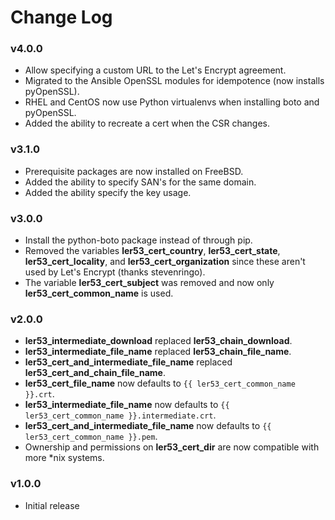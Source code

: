 # Change Log

### v4.0.0
* Allow specifying a custom URL to the Let's Encrypt agreement.
* Migrated to the Ansible OpenSSL modules for idempotence (now installs pyOpenSSL).
* RHEL and CentOS now use Python virtualenvs when installing boto and pyOpenSSL.
* Added the ability to recreate a cert when the CSR changes.

### v3.1.0
* Prerequisite packages are now installed on FreeBSD.
* Added the ability to specify SAN's for the same domain.
* Added the ability specify the key usage.

### v3.0.0
* Install the python-boto package instead of through pip.
* Removed the variables **ler53_cert_country**, **ler53_cert_state**, **ler53_cert_locality**, and **ler53_cert_organization** since these aren't used by Let's Encrypt (thanks stevenringo).
* The variable **ler53_cert_subject** was removed and now only **ler53_cert_common_name** is used.

### v2.0.0
* **ler53_intermediate_download** replaced **ler53_chain_download**.
* **ler53_intermediate_file_name** replaced **ler53_chain_file_name**.
* **ler53_cert_and_intermediate_file_name** replaced **ler53_cert_and_chain_file_name**.
* **ler53_cert_file_name** now defaults to `{{ ler53_cert_common_name }}.crt`.
* **ler53_intermediate_file_name** now defaults to `{{ ler53_cert_common_name }}.intermediate.crt`.
* **ler53_cert_and_intermediate_file_name** now defaults to `{{ ler53_cert_common_name }}.pem`.
* Ownership and permissions on **ler53_cert_dir** are now compatible with more *nix systems.

### v1.0.0
* Initial release
